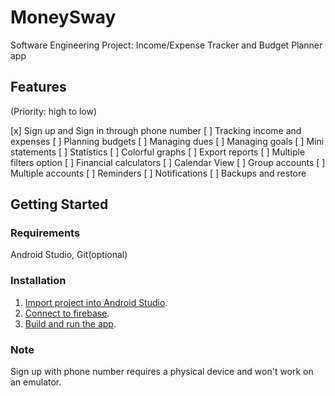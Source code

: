 # MoneySway
Software Engineering Project: Income/Expense Tracker and Budget Planner app

## Features
(Priority: high to low)

 [x] Sign up and Sign in through phone number
 [ ] Tracking income and expenses
 [ ] Planning budgets
 [ ] Managing dues
 [ ] Managing goals
 [ ] Mini statements
 [ ] Statistics
 [ ] Colorful graphs
 [ ] Export reports
 [ ] Multiple filters option
 [ ] Financial calculators
 [ ] Calendar View
 [ ] Group accounts
 [ ] Multiple accounts
 [ ] Reminders
 [ ] Notifications
 [ ] Backups and restore

## Getting Started

### Requirements
Android Studio, Git(optional)

### Installation
1. [Import project into Android Studio](https://developer.android.com/studio/projects/create-project#ImportAProject).
2. [Connect to firebase](https://firebase.google.com/docs/android/setup).
3. [Build and run the app](https://developer.android.com/studio/run).

### Note 
Sign up with phone number requires a physical device and won't work on an emulator.
